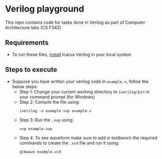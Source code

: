 # Verilog playground
This repo contains code for tasks done in Verilog as part of Computer Architecture labs (CS F342)

## Requirements
- To run these files, [install](https://iverilog.fandom.com/wiki/Installation_Guide) Icarus Verilog in your local system

## Steps to execute
- Suppose you have written your verilog code in `example.v`, follow the below steps:
  - Step 1: Change your current working directory to `iverilog\bin` in your command prompt (for Windows)
  - Step 2: Compile the file using:
    ```
    iverilog -o example.vvp example.v
    ```
  - Step 3: Run the `.vvp` using:
    ```
    vvp example.vvp
    ```
  - Step 4: To see waveform make sure to add in testbench the required commands to create the `.vcd` file and run it using:
    ```
    gtkwave example.vcd
    ```

